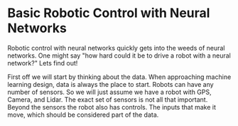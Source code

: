 # Basic Robotic Control with Neural Networks

Robotic control with neural networks quickly gets into the weeds of neural networks. One might say "how hard could it be to drive a robot with a neural network?" Lets find out!

First off we will start by thinking about the data. When approaching machine learning design, data is always the place to start. Robots can have any number of sensors. So we will just assume we have a robot with GPS, Camera, and Lidar. The exact set of sensors is not all that important. Beyond the sensors the robot also has controls. The inputs that make it move, which should be considered part of the data.



